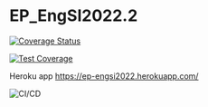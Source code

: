 # EP_EngSI2022.2


[![Coverage Status](https://coveralls.io/repos/github/renan002/EP_EngSI2022.2/badge.svg?branch=master)](https://coveralls.io/github/renan002/EP_EngSI2022.2?branch=master)



[![Test Coverage](https://api.codeclimate.com/v1/badges/74d6b5496d287e43e856/test_coverage)](https://codeclimate.com/github/renan002/EP_EngSI2022.2/test_coverage)

Heroku app https://ep-engsi2022.herokuapp.com/




![CI/CD](https://github.com/renan002/EP_EngSI2022.2/actions/workflows/master.yml/badge.svg)

